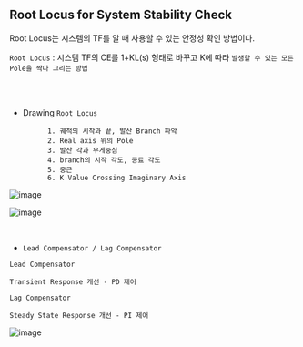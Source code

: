 ## Root Locus for System Stability Check

Root Locus는 시스템의 TF를 알 때 사용할 수 있는 안정성 확인 방법이다.

`Root Locus` : 시스템 TF의 CE를 1+KL(s) 형태로 바꾸고 K에 따라 `발생할 수 있는 모든 Pole을 싹다 그리는 방법`

<br>

<br>

- Drawing `Root Locus`

            1. 궤적의 시작과 끝, 발산 Branch 파악
            2. Real axis 위의 Pole
            3. 발산 각과 무게중심
            4. branch의 시작 각도, 종료 각도
            5. 중근 
            6. K Value Crossing Imaginary Axis 

![image](https://user-images.githubusercontent.com/59076451/133105563-8604a0ea-ef3d-414a-96d2-710b3663fc51.png)

![image](https://user-images.githubusercontent.com/59076451/133106019-d54c560d-cae4-4efb-985a-658f85e15adf.png)

<br>

- `Lead Compensator / Lag Compensator`

`Lead Compensator` 

    Transient Response 개선 - PD 제어

`Lag Compensator`

    Steady State Response 개선 - PI 제어
    
![image](https://user-images.githubusercontent.com/59076451/133106238-16834788-02db-483a-9ab6-41bad428ee3e.png)
    

